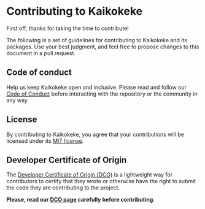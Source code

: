 # Contributing to Kaikokeke

First off, thanks for taking the time to contribute!

The following is a set of guidelines for contributing to Kaikokeke and its packages. Use your best judgment, and feel free to propose changes to this document in a pull request.

## Code of conduct

Help us keep Kaikokeke open and inclusive. Please read and follow our [Code of Conduct](CODE_OF_CONDUCT.md) before interacting with the repository or the community in any way.

## License

By contributing to Kaikokeke, you agree that your contributions will be licensed under its [MIT license](LICENSE.md).

## Developer Certificate of Origin

The [Developer Certificate of Origin (DCO)](https://developercertificate.org/) is a lightweight way for contributors to certify that they wrote or otherwise have the right to submit the code they are contributing to the project.

**Please, read our [DCO page](https://github.com/kaikokeke/kaikokeke/wiki/Developer-Certificate-of-Origin) carefully before contributing**.
